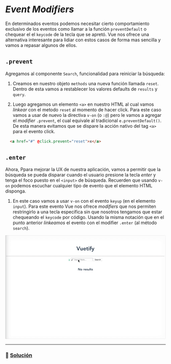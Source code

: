 # *Event Modifiers*

En determinados eventos podemos necesitar cierto comportamiento exclusivo de los eventos como llamar a la función `preventDefault` o chequear el el `keycode` de la tecla que se apretó. Vue nos ofrece una alternativa interesante para lidiar con estos casos de forma mas sencilla y vamos a repasar algunos de ellos.

## `.prevent`

Agregamos al componente `Search`, funcionalidad para reiniciar la búsqueda:

1. Creamos en nuestro objeto `methods` una nueva función llamada `reset`. Dentro de esta vamos a restablecer los valores defaults de `results` y `query`.

2. Luego agregamos un elemento `<a>` en nuestro HTML al cual vamos *linkear* con el metodo `reset` al momento de hacer click. Para este caso vamos a usar de nuevo la directiva `v-on` (o `:@`) pero le vamos a agregar el *modifier* `.prevent`, el cual equivale al tradicional `e.preventDefault()`. De esta manera evitamos que se dispare la acción nativo del tag `<a>` para el evento click.

```html
  <a href="#" @click.prevent="reset">x</a>
```

## `.enter`

Ahora, Ppara mejorar la UX de nuestra aplicación, vamos a permitir que la búsqueda se pueda disparar cuando el usuario presione la tecla *enter* y tenga el foco puesto en el `<input>` de búsqueda. Recuerden que usando `v-on` podemos escuchar cualquier tipo de evento que el elemento HTML disponga.

1. En este caso vamos a usar `v-on` con el evento `keyup` (en el elemento `input`). Para este evento Vue nos ofrece *modifiers* que nos permiten restringirlo a una tecla especifica sin que nosotros tengamos que estar chequeando el `keycode` por código. Usando la misma notación que en el punto anterior *linkeamos* el evento con el modifier `.enter` (al método `search`).

![11](../img/11.gif)

___
### 📝 [Solución](https://github.com/ianaya89/workshop-vuejs/blob/master/hints/11.md)
